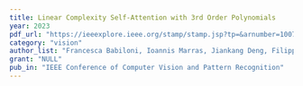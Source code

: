 ```yaml
---
title: Linear Complexity Self-Attention with 3rd Order Polynomials
year: 2023
pdf_url: "https://ieeexplore.ieee.org/stamp/stamp.jsp?tp=&arnumber=10076897"
category: "vision"
author_list: "Francesca Babiloni, Ioannis Marras, Jiankang Deng, Filippos Kokkinos, Matteo Maggioni,Grigorios Chrysos, Philip Torr and Stefanos Zafeiriou"
grant: "NULL"
pub_in: "IEEE Conference of Computer Vision and Pattern Recognition"
---
```

